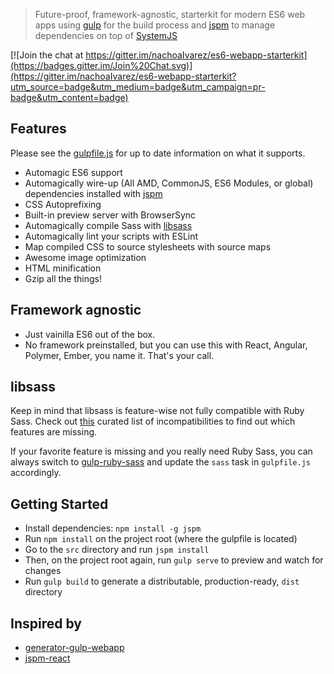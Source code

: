 > Future-proof, framework-agnostic, starterkit for modern ES6 web apps using [gulp](http://gulpjs.com/) for the build process and [jspm](http://jspm.io/) to manage dependencies on top of [SystemJS](https://github.com/systemjs/systemjs)

[![Join the chat at https://gitter.im/nachoaIvarez/es6-webapp-starterkit](https://badges.gitter.im/Join%20Chat.svg)](https://gitter.im/nachoaIvarez/es6-webapp-starterkit?utm_source=badge&utm_medium=badge&utm_campaign=pr-badge&utm_content=badge)

## Features

Please see the [gulpfile.js](./gulpfile.babel.js) for up to date information on what it supports.

* Automagic ES6 support
* Automagically wire-up (All AMD, CommonJS, ES6 Modules, or global) dependencies installed with [jspm](http://jspm.io/)
* CSS Autoprefixing
* Built-in preview server with BrowserSync
* Automagically compile Sass with [libsass](http://libsass.org)
* Automagically lint your scripts with ESLint
* Map compiled CSS to source stylesheets with source maps
* Awesome image optimization
* HTML minification
* Gzip all the things!


## Framework agnostic

* Just vainilla ES6 out of the box.
* No framework preinstalled, but you can use this with React, Angular, Polymer, Ember, you name it. That's your call.


## libsass

Keep in mind that libsass is feature-wise not fully compatible with Ruby Sass. Check out [this](http://sass-compatibility.github.io) curated list of incompatibilities to find out which features are missing.

If your favorite feature is missing and you really need Ruby Sass, you can always switch to [gulp-ruby-sass](https://github.com/sindresorhus/gulp-ruby-sass) and update the `sass` task in `gulpfile.js` accordingly.


## Getting Started

- Install dependencies: `npm install -g jspm`
- Run `npm install` on the project root (where the gulpfile is located)
- Go to the `src` directory and run `jspm install`
- Then, on the project root again, run `gulp serve` to preview and watch for changes
- Run `gulp build` to generate a distributable, production-ready, `dist` directory

## Inspired by
- [generator-gulp-webapp](https://github.com/yeoman/generator-gulp-webapp)
- [jspm-react](https://github.com/tinkertrain/jspm-react)
